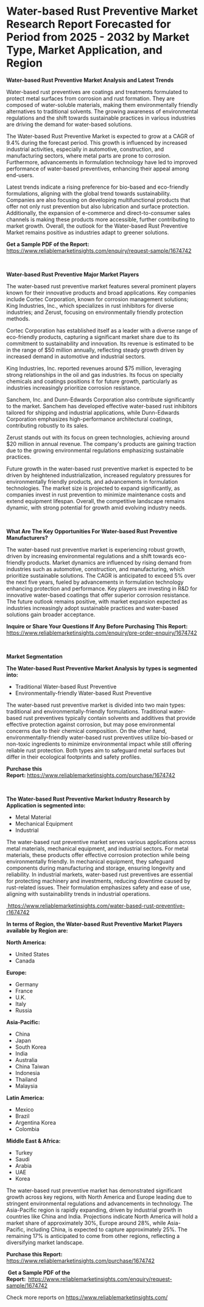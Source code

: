 <p><h1>Water-based Rust Preventive Market Research Report Forecasted for Period from 2025 -  2032 by Market Type, Market Application, and Region</h1></p><p><strong>Water-based Rust Preventive Market Analysis and Latest Trends</strong></p>
<p><p>Water-based rust preventives are coatings and treatments formulated to protect metal surfaces from corrosion and rust formation. They are composed of water-soluble materials, making them environmentally friendly alternatives to traditional solvents. The growing awareness of environmental regulations and the shift towards sustainable practices in various industries are driving the demand for water-based solutions.</p><p>The Water-based Rust Preventive Market is expected to grow at a CAGR of 9.4% during the forecast period. This growth is influenced by increased industrial activities, especially in automotive, construction, and manufacturing sectors, where metal parts are prone to corrosion. Furthermore, advancements in formulation technology have led to improved performance of water-based preventives, enhancing their appeal among end-users. </p><p>Latest trends indicate a rising preference for bio-based and eco-friendly formulations, aligning with the global trend towards sustainability. Companies are also focusing on developing multifunctional products that offer not only rust prevention but also lubrication and surface protection. Additionally, the expansion of e-commerce and direct-to-consumer sales channels is making these products more accessible, further contributing to market growth. Overall, the outlook for the Water-based Rust Preventive Market remains positive as industries adapt to greener solutions.</p></p>
<p><strong>Get a Sample PDF of the Report:&nbsp;</strong> <a href="https://www.reliablemarketinsights.com/enquiry/request-sample/1674742?utm_campaign=3212&utm_medium=2&utm_source=Github&utm_content=ia&utm_term=25032025&utm_id=water-based-rust-preventive">https://www.reliablemarketinsights.com/enquiry/request-sample/1674742</a></p>
<p>&nbsp;</p>
<p><strong>Water-based Rust Preventive Major Market Players</strong></p>
<p><p>The water-based rust preventive market features several prominent players known for their innovative products and broad applications. Key companies include Cortec Corporation, known for corrosion management solutions; King Industries, Inc., which specializes in rust inhibitors for diverse industries; and Zerust, focusing on environmentally friendly protection methods.</p><p>Cortec Corporation has established itself as a leader with a diverse range of eco-friendly products, capturing a significant market share due to its commitment to sustainability and innovation. Its revenue is estimated to be in the range of $50 million annually, reflecting steady growth driven by increased demand in automotive and industrial sectors.</p><p>King Industries, Inc. reported revenues around $75 million, leveraging strong relationships in the oil and gas industries. Its focus on specialty chemicals and coatings positions it for future growth, particularly as industries increasingly prioritize corrosion resistance.</p><p>Sanchem, Inc. and Dunn-Edwards Corporation also contribute significantly to the market. Sanchem has developed effective water-based rust inhibitors tailored for shipping and industrial applications, while Dunn-Edwards Corporation emphasizes high-performance architectural coatings, contributing robustly to its sales.</p><p>Zerust stands out with its focus on green technologies, achieving around $20 million in annual revenue. The company's products are gaining traction due to the growing environmental regulations emphasizing sustainable practices.</p><p>Future growth in the water-based rust preventive market is expected to be driven by heightened industrialization, increased regulatory pressures for environmentally friendly products, and advancements in formulation technologies. The market size is projected to expand significantly, as companies invest in rust prevention to minimize maintenance costs and extend equipment lifespan. Overall, the competitive landscape remains dynamic, with strong potential for growth amid evolving industry needs.</p></p>
<p>&nbsp;</p>
<p><strong>What Are The Key Opportunities For Water-based Rust Preventive Manufacturers?</strong></p>
<p><p>The water-based rust preventive market is experiencing robust growth, driven by increasing environmental regulations and a shift towards eco-friendly products. Market dynamics are influenced by rising demand from industries such as automotive, construction, and manufacturing, which prioritize sustainable solutions. The CAGR is anticipated to exceed 5% over the next five years, fueled by advancements in formulation technology enhancing protection and performance. Key players are investing in R&D for innovative water-based coatings that offer superior corrosion resistance. The future outlook remains positive, with market expansion expected as industries increasingly adopt sustainable practices and water-based solutions gain broader acceptance.</p></p>
<p><strong>Inquire or Share Your Questions If Any Before Purchasing This Report:</strong> <a href="https://www.reliablemarketinsights.com/enquiry/pre-order-enquiry/1674742?utm_campaign=3212&utm_medium=2&utm_source=Github&utm_content=ia&utm_term=25032025&utm_id=water-based-rust-preventive">https://www.reliablemarketinsights.com/enquiry/pre-order-enquiry/1674742</a></p>
<p>&nbsp;</p>
<p><strong>Market Segmentation</strong></p>
<p><strong>The Water-based Rust Preventive Market Analysis by types is segmented into:</strong></p>
<p><ul><li>Traditional Water-based Rust Preventive</li><li>Environmentally-friendly Water-based Rust Preventive</li></ul></p>
<p><p>The water-based rust preventive market is divided into two main types: traditional and environmentally-friendly formulations. Traditional water-based rust preventives typically contain solvents and additives that provide effective protection against corrosion, but may pose environmental concerns due to their chemical composition. On the other hand, environmentally-friendly water-based rust preventives utilize bio-based or non-toxic ingredients to minimize environmental impact while still offering reliable rust protection. Both types aim to safeguard metal surfaces but differ in their ecological footprints and safety profiles.</p></p>
<p><strong>Purchase this Report:&nbsp;</strong><a href="https://www.reliablemarketinsights.com/purchase/1674742?utm_campaign=3212&utm_medium=2&utm_source=Github&utm_content=ia&utm_term=25032025&utm_id=water-based-rust-preventive">https://www.reliablemarketinsights.com/purchase/1674742</a></p>
<p>&nbsp;</p>
<p><strong>The Water-based Rust Preventive Market Industry Research by Application is segmented into:</strong></p>
<p><ul><li>Metal Material</li><li>Mechanical Equipment</li><li>Industrial</li></ul></p>
<p><p>The water-based rust preventive market serves various applications across metal materials, mechanical equipment, and industrial sectors. For metal materials, these products offer effective corrosion protection while being environmentally friendly. In mechanical equipment, they safeguard components during manufacturing and storage, ensuring longevity and reliability. In industrial markets, water-based rust preventives are essential for protecting machinery and investments, reducing downtime caused by rust-related issues. Their formulation emphasizes safety and ease of use, aligning with sustainability trends in industrial operations.</p></p>
<p><a href="https://www.reliablemarketinsights.com/water-based-rust-preventive-r1674742?utm_campaign=3212&utm_medium=2&utm_source=Github&utm_content=ia&utm_term=25032025&utm_id=water-based-rust-preventive">&nbsp;https://www.reliablemarketinsights.com/water-based-rust-preventive-r1674742</a></p>
<p><strong>In terms of Region, the Water-based Rust Preventive Market Players available by Region are:</strong></p>
<p>
    <p> <strong> North America: </strong>
        <ul>
            <li>United States</li>
            <li>Canada</li>
        </ul>
        </p> 
    <p> <strong> Europe: </strong>
        <ul>
            <li>Germany</li>
            <li>France</li>
            <li>U.K.</li>
            <li>Italy</li>
            <li>Russia</li>
        </ul>
        </p> 
    <p> <strong> Asia-Pacific: </strong>
        <ul>
            <li>China</li>
            <li>Japan</li>
            <li>South Korea</li>
            <li>India</li>
            <li>Australia</li>
            <li>China Taiwan</li>
            <li>Indonesia</li>
            <li>Thailand</li>
            <li>Malaysia</li>
        </ul>
        </p> 
    <p> <strong> Latin America: </strong>
        <ul>
            <li>Mexico</li>
            <li>Brazil</li>
            <li>Argentina Korea</li>
            <li>Colombia</li>
        </ul>
        </p> 
    <p> <strong> Middle East & Africa: </strong>
        <ul>
            <li>Turkey</li>
            <li>Saudi</li>
            <li>Arabia</li>
            <li>UAE</li>
            <li>Korea</li>
        </ul>
    </p>
    </p>
<p><p>The water-based rust preventive market has demonstrated significant growth across key regions, with North America and Europe leading due to stringent environmental regulations and advancements in technology. The Asia-Pacific region is rapidly expanding, driven by industrial growth in countries like China and India. Projections indicate North America will hold a market share of approximately 30%, Europe around 28%, while Asia-Pacific, including China, is expected to capture approximately 25%. The remaining 17% is anticipated to come from other regions, reflecting a diversifying market landscape.</p></p>
<p><strong>Purchase this Report: </strong><a href="https://www.reliablemarketinsights.com/purchase/1674742?utm_campaign=3212&utm_medium=2&utm_source=Github&utm_content=ia&utm_term=25032025&utm_id=water-based-rust-preventive">https://www.reliablemarketinsights.com/purchase/1674742</a></p>
<p>&nbsp;<strong>Get a Sample PDF of the Report:&nbsp;&nbsp;</strong><a href="https://www.reliablemarketinsights.com/enquiry/request-sample/1674742?utm_campaign=3212&utm_medium=2&utm_source=Github&utm_content=ia&utm_term=25032025&utm_id=water-based-rust-preventive">https://www.reliablemarketinsights.com/enquiry/request-sample/1674742</a></p>
<p><strong></strong></p>
<p>Check more reports on <a href="https://www.reliablemarketinsights.com/?utm_campaign=3212&utm_medium=2&utm_source=Github&utm_content=ia&utm_term=25032025&utm_id=water-based-rust-preventive">https://www.reliablemarketinsights.com/</a></p>